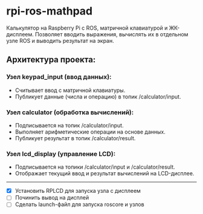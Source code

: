 # rpi-ros-mathpad
Калькулятор на Raspberry Pi с ROS, матричной клавиатурой и ЖК-дисплеем. Позволяет вводить выражения, вычислять их в отдельном узле ROS и выводить результат на экран.


## Архитектура проекта:

### Узел keypad_input (ввод данных):

- Считывает ввод с матричной клавиатуры.
- Публикует данные (числа и операцию) в топик /calculator/input.

### Узел calculator (обработка вычислений):

- Подписывается на топик /calculator/input.
- Выполняет арифметические операции на основе данных.
- Публикует результат в топик /calculator/result.

### Узел lcd_display (управление LCD):

- Подписывается на топики /calculator/input и /calculator/result.
- Отображает текущий ввод и результат вычислений на LCD-дисплее.

---

- [x] Установить RPLCD для запуска узла с дисплеем
- [ ] Починить вывод на дисплей
- [ ] Сделать launch-файл для запуска roscore и узлов
